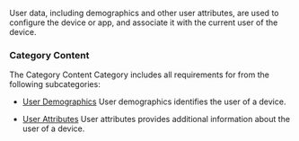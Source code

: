 User data, including demographics and other user attributes, are used to configure
the device or app, and associate it with the current user of the device.
<span id='category-content'/>
### Category Content

The Category Content Category includes all requirements for from the following subcategories:
 * [User Demographics](user_demographics.html)
   User demographics identifies the user of a device.

 * [User Attributes](user_attributes.html)
   User attributes provides additional information about the user of a device.

